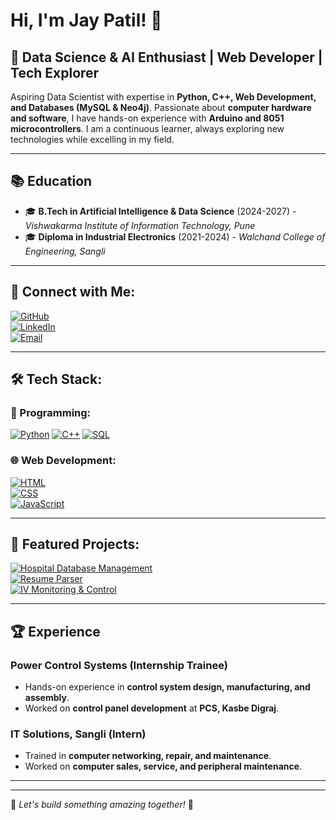 # Hi, I'm Jay Patil! 👋

## 🚀 Data Science & AI Enthusiast | Web Developer | Tech Explorer

Aspiring Data Scientist with expertise in **Python, C++, Web Development, and Databases (MySQL & Neo4j)**. Passionate about **computer hardware and software**, I have hands-on experience with **Arduino and 8051 microcontrollers**. I am a continuous learner, always exploring new technologies while excelling in my field. 

---

## 📚 Education
- 🎓 **B.Tech in Artificial Intelligence & Data Science** (2024-2027) - *Vishwakarma Institute of Information Technology, Pune*
- 🎓 **Diploma in Industrial Electronics** (2021-2024) - *Walchand College of Engineering, Sangli*

---

## 🔗 Connect with Me:
[![GitHub](https://img.shields.io/badge/GitHub-181717?style=for-the-badge&logo=github&logoColor=white)](https://github.com/JayPatil165)  
[![LinkedIn](https://img.shields.io/badge/LinkedIn-0077B5?style=for-the-badge&logo=linkedin&logoColor=white)](https://www.linkedin.com/in/jay-patil-4ab857326/)  
[![Email](https://img.shields.io/badge/Gmail-D14836?logo=gmail&logoColor=white&style=for-the-badge)](mailto:patiljay32145@gmail.com)  

---

## 🛠 Tech Stack:

### 🚀 Programming:
[![Python](https://img.shields.io/badge/Python-3776AB?logo=python&logoColor=white&style=for-the-badge)](https://www.python.org/)  [![C++](https://img.shields.io/badge/C++-00599C?logo=c%2B%2B&logoColor=white&style=for-the-badge)](https://isocpp.org/)  [![SQL](https://img.shields.io/badge/SQL-4479A1?logo=mysql&logoColor=white&style=for-the-badge)](https://www.mysql.com/)  

### 🌐 Web Development:
[![HTML](https://img.shields.io/badge/HTML-E34F26?logo=html5&logoColor=white&style=for-the-badge)](https://developer.mozilla.org/en-US/docs/Web/HTML)  
[![CSS](https://img.shields.io/badge/CSS-1572B6?logo=css3&logoColor=white&style=for-the-badge)](https://developer.mozilla.org/en-US/docs/Web/CSS)  
[![JavaScript](https://img.shields.io/badge/JavaScript-F7DF1E?logo=javascript&logoColor=black&style=for-the-badge)](https://developer.mozilla.org/en-US/docs/Web/JavaScript)  

---

## 🎡 Featured Projects:
[![Hospital Database Management](https://img.shields.io/badge/GitHub-HospitalDBMS-181717?logo=github&logoColor=white&style=for-the-badge)](https://github.com/JayPatil165/Hospital-Database-Management-Using-php)  
[![Resume Parser](https://img.shields.io/badge/GitHub-ResumeParser-181717?logo=github&logoColor=white&style=for-the-badge)](https://github.com/JayPatil165/Resume-Parser)  
[![IV Monitoring & Control](https://img.shields.io/badge/GitHub-IVMonitoring-181717?logo=github&logoColor=white&style=for-the-badge)](https://github.com/JayPatil165/IV-Monitoring-Control)  

---

## 🏆 Experience
### **Power Control Systems (Internship Trainee)**
- Hands-on experience in **control system design, manufacturing, and assembly**.
- Worked on **control panel development** at **PCS, Kasbe Digraj**.

### **IT Solutions, Sangli (Intern)**
- Trained in **computer networking, repair, and maintenance**.
- Worked on **computer sales, service, and peripheral maintenance**.

---

---

🔹 *Let's build something amazing together!* 🚀
